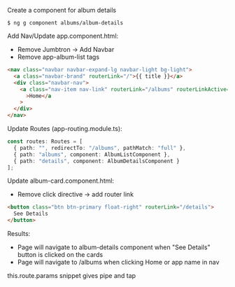 Create a component for album details

```console
$ ng g component albums/album-details
```

Add Nav/Update app.component.html:

- Remove Jumbtron -> Add Navbar
- Remove app-album-list tags

```html
<nav class="navbar navbar-expand-lg navbar-light bg-light">
  <a class="navbar-brand" routerLink="/">{{ title }}</a>
  <div class="navbar-nav">
    <a class="nav-item nav-link" routerLink="/albums" routerLinkActive="active"
      >Home</a
    >
  </div>
</nav>
```

Update Routes (app-routing.module.ts):

```typescript
const routes: Routes = [
  { path: "", redirectTo: "/albums", pathMatch: "full" },
  { path: "albums", component: AlbumListComponent },
  { path: "details", component: AlbumDetailsComponent }
];
```

Update album-card.component.html:

- Remove click directive -> add router link

```html
<button class="btn btn-primary float-right" routerLink="/details">
  See Details
</button>
```

Results:

- Page will navigate to album-details component when "See Details" button is clicked on the cards
- Page will navigate to /albums when clicking Home or app name in nav

this.route.params snippet
gives pipe and tap
